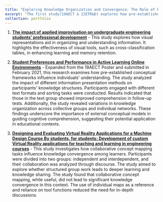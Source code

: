 ```yaml
---
title: "Exploring Knowledge Organization and Convergence: The Role of External Tools in Individual and Collaborative Learning"
excerpt: "The first study(19AECT & 22ETR&D) explores how pre-established conceptual frameworks enhance individual comprehension and knowledge structuring, demonstrating that structured text formats improve learners' ability to organize information. The second study(21AECT) investigates collaborative concept mapping, revealing that while these tools support the organization of group knowledge, they do not automatically lead to deeper knowledge convergence without active interaction and negotiation. Together, these studies highlight the critical role of structured learning environments and tools in fostering both individual understanding and group-based knowledge construction, offering key insights for educational practices aimed at improving cognitive engagement and collaboration"
collection: portfolio
---
```



1. [**The impact of applied improvisation on undergraduate engineering students’ professional development**](https://mlee010.github.io/MinkyungLee/files/Xia24_improv.pdf) - This study explores how visual representations aid in organizing and understanding information. It highlights the effectiveness of visual tools, such as cross-classification tables, in enhancing learning and memory retention.
   
2. [**Student Preferences and Performance in Active Learning Online Environments**](https://mlee010.github.io/MinkyungLee/files/student-preferences-and-performance-in-active-learning-online-environments) - Expanded from the 19AECT Poster and submitted in February 2021, this research examines how pre-established conceptual frameworks influence individuals' understanding. The study analyzed the impact of different information presentation methods on participants' knowledge structures. Participants engaged with different text formats and sorting tasks were conducted. Results indicated that those in the text group showed improved comprehension in follow-up tests. Additionally, the study revealed variations in knowledge organization across collective groups and individual networks. These findings underscore the importance of external conceptual models in guiding cognitive comprehension, suggesting their potential application in educational contexts.

2. [**Designing and Evaluating Virtual Reality Applications for a Machine Design Course**](https://mlee010.github.io/MinkyungLee/files/designing-and-evaluating-virtual-reality-applications-for-a-machine-design-course),[**By students, for students: Development of custom Virtual Reality applications for teaching and learning in engineering courses**](https://mlee010.github.io/MinkyungLee/files/FIE_VR24.pdf) - This study investigates how collaborative concept mapping tasks influence knowledge convergence among learners. Participants were divided into two groups: independent and interdependent, and their collaboration was analyzed through discourse. The study aimed to explore whether structured group work leads to deeper learning and knowledge sharing. The study found that collaborative concept mapping, while useful, did not lead to significant knowledge convergence in this context. The use of individual maps as a reference and reliance on tool functions reduced the need for in-depth discussions.

